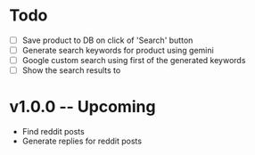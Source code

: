 # Todo

- [ ] Save product to DB on click of 'Search' button
- [ ] Generate search keywords for product using gemini
- [ ] Google custom search using first of the generated keywords
- [ ] Show the search results to

# v1.0.0 -- Upcoming

- Find reddit posts
- Generate replies for reddit posts

